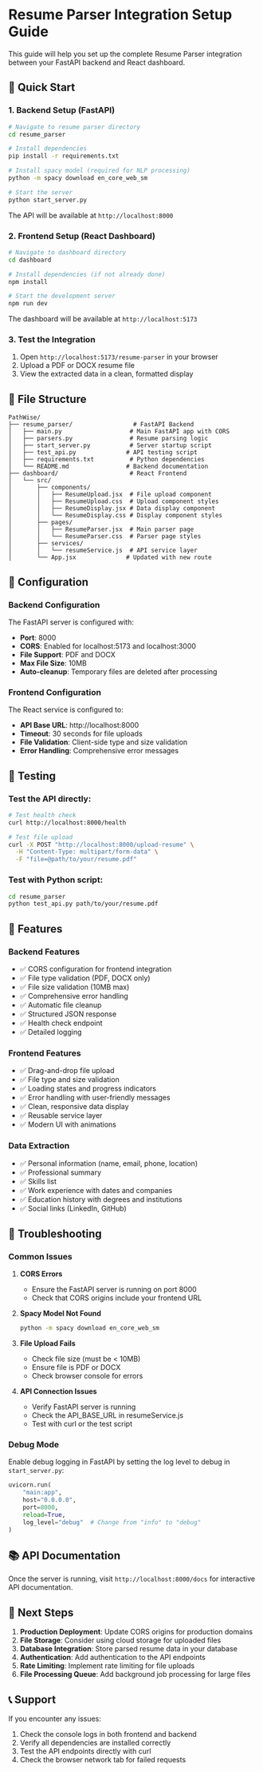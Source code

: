 # Resume Parser Integration Setup Guide

This guide will help you set up the complete Resume Parser integration between your FastAPI backend and React dashboard.

## 🚀 Quick Start

### 1. Backend Setup (FastAPI)

```bash
# Navigate to resume parser directory
cd resume_parser

# Install dependencies
pip install -r requirements.txt

# Install spacy model (required for NLP processing)
python -m spacy download en_core_web_sm

# Start the server
python start_server.py
```

The API will be available at `http://localhost:8000`

### 2. Frontend Setup (React Dashboard)

```bash
# Navigate to dashboard directory
cd dashboard

# Install dependencies (if not already done)
npm install

# Start the development server
npm run dev
```

The dashboard will be available at `http://localhost:5173`

### 3. Test the Integration

1. Open `http://localhost:5173/resume-parser` in your browser
2. Upload a PDF or DOCX resume file
3. View the extracted data in a clean, formatted display

## 📁 File Structure

```
PathWise/
├── resume_parser/                 # FastAPI Backend
│   ├── main.py                   # Main FastAPI app with CORS
│   ├── parsers.py                # Resume parsing logic
│   ├── start_server.py           # Server startup script
│   ├── test_api.py              # API testing script
│   ├── requirements.txt          # Python dependencies
│   └── README.md                # Backend documentation
├── dashboard/                    # React Frontend
│   └── src/
│       ├── components/
│       │   ├── ResumeUpload.jsx  # File upload component
│       │   ├── ResumeUpload.css  # Upload component styles
│       │   ├── ResumeDisplay.jsx # Data display component
│       │   └── ResumeDisplay.css # Display component styles
│       ├── pages/
│       │   ├── ResumeParser.jsx  # Main parser page
│       │   └── ResumeParser.css  # Parser page styles
│       ├── services/
│       │   └── resumeService.js  # API service layer
│       └── App.jsx              # Updated with new route
```

## 🔧 Configuration

### Backend Configuration

The FastAPI server is configured with:
- **Port**: 8000
- **CORS**: Enabled for localhost:5173 and localhost:3000
- **File Support**: PDF and DOCX
- **Max File Size**: 10MB
- **Auto-cleanup**: Temporary files are deleted after processing

### Frontend Configuration

The React service is configured to:
- **API Base URL**: http://localhost:8000
- **Timeout**: 30 seconds for file uploads
- **File Validation**: Client-side type and size validation
- **Error Handling**: Comprehensive error messages

## 🧪 Testing

### Test the API directly:

```bash
# Test health check
curl http://localhost:8000/health

# Test file upload
curl -X POST "http://localhost:8000/upload-resume" \
  -H "Content-Type: multipart/form-data" \
  -F "file=@path/to/your/resume.pdf"
```

### Test with Python script:

```bash
cd resume_parser
python test_api.py path/to/your/resume.pdf
```

## 🎯 Features

### Backend Features
- ✅ CORS configuration for frontend integration
- ✅ File type validation (PDF, DOCX only)
- ✅ File size validation (10MB max)
- ✅ Comprehensive error handling
- ✅ Automatic file cleanup
- ✅ Structured JSON response
- ✅ Health check endpoint
- ✅ Detailed logging

### Frontend Features
- ✅ Drag-and-drop file upload
- ✅ File type and size validation
- ✅ Loading states and progress indicators
- ✅ Error handling with user-friendly messages
- ✅ Clean, responsive data display
- ✅ Reusable service layer
- ✅ Modern UI with animations

### Data Extraction
- ✅ Personal information (name, email, phone, location)
- ✅ Professional summary
- ✅ Skills list
- ✅ Work experience with dates and companies
- ✅ Education history with degrees and institutions
- ✅ Social links (LinkedIn, GitHub)

## 🐛 Troubleshooting

### Common Issues

1. **CORS Errors**
   - Ensure the FastAPI server is running on port 8000
   - Check that CORS origins include your frontend URL

2. **Spacy Model Not Found**
   ```bash
   python -m spacy download en_core_web_sm
   ```

3. **File Upload Fails**
   - Check file size (must be < 10MB)
   - Ensure file is PDF or DOCX
   - Check browser console for errors

4. **API Connection Issues**
   - Verify FastAPI server is running
   - Check the API_BASE_URL in resumeService.js
   - Test with curl or the test script

### Debug Mode

Enable debug logging in FastAPI by setting the log level to debug in `start_server.py`:

```python
uvicorn.run(
    "main:app",
    host="0.0.0.0",
    port=8000,
    reload=True,
    log_level="debug"  # Change from "info" to "debug"
)
```

## 📚 API Documentation

Once the server is running, visit `http://localhost:8000/docs` for interactive API documentation.

## 🔄 Next Steps

1. **Production Deployment**: Update CORS origins for production domains
2. **File Storage**: Consider using cloud storage for uploaded files
3. **Database Integration**: Store parsed resume data in your database
4. **Authentication**: Add authentication to the API endpoints
5. **Rate Limiting**: Implement rate limiting for file uploads
6. **File Processing Queue**: Add background job processing for large files

## 📞 Support

If you encounter any issues:
1. Check the console logs in both frontend and backend
2. Verify all dependencies are installed correctly
3. Test the API endpoints directly with curl
4. Check the browser network tab for failed requests
